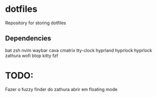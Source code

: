 # dotfiles
Repository for storing dotfiles

## Dependencies

bat
zsh
nvim
waybar
cava
cmatrix
tty-clock
hyprland
hyprlock
hyprlock
zathura
wofi
btop
kitty
fzf

# TODO:

Fazer o fuzzy finder do zathura abrir em floating mode

